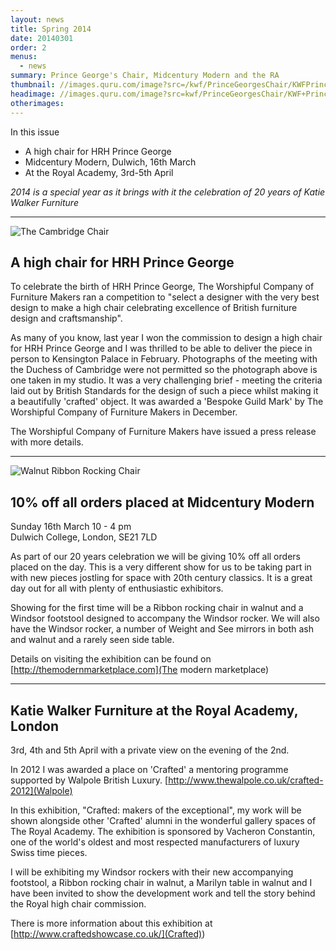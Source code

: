 ```yaml
---
layout: news
title: Spring 2014
date: 20140301
order: 2
menus: 
  - news
summary: Prince George's Chair, Midcentury Modern and the RA
thumbnail: //images.quru.com/image?src=/kwf/PrinceGeorgesChair/KWFPrinceGeorgesChairFront34.jpg&right=0.88125&left=0.13125&top=0.13074&bottom=0.9788&height=175
headimage: //images.quru.com/image?src=kwf/PrinceGeorgesChair/KWF+Prince+Georges+Chair+Katie+Crouching+with+JJ.jpg
otherimages:
---
```

In this issue

* A high chair for HRH Prince George
* Midcentury Modern, Dulwich, 16th March
* At the Royal Academy, 3rd-5th April

	
*2014 is a special year as it brings with it the celebration of 20 years of Katie Walker Furniture*
	
* * * * * 


![The Cambridge Chair](//images.quru.com/image?src=kwf/PrinceGeorgesChair/KWF+Prince+Georges+Chair+Katie+Crouching+with+JJ.jpg&width=740)

## A high chair for HRH Prince George
To celebrate the birth of HRH Prince George, The Worshipful Company of Furniture Makers ran a competition to "select a designer with the very best design to make a high chair celebrating excellence of British furniture design and craftsmanship".
 
As many of you know, last year I won the commission to design a high chair for HRH Prince George and I was thrilled to be able to deliver the piece in person to Kensington Palace in February. Photographs of the meeting with the Duchess of Cambridge were not permitted so the photograph above is one taken in my studio. It was a very challenging brief - meeting the criteria laid out by British Standards for the design of such a piece whilst making it a beautifully 'crafted' object. It was awarded a 'Bespoke Guild Mark' by The Worshipful Company of Furniture Makers in December.
 
The Worshipful Company of Furniture Makers have issued a press release with more details.

* * * * *

![Walnut Ribbon Rocking Chair](//images.quru.com/image?src=/kwf/KWFRibbonRocker/KWF%20Walnut%20Ribbon%20front%2034.jpeg&width=740&left=0.156&top=0.08125&right=0.839&bottom=0.965&format=jpg&strip=1)

## 10% off all orders placed at Midcentury Modern #
Sunday 16th March 10 - 4 pm<br/>
Dulwich College, London, SE21 7LD 
 
As part of our 20 years celebration we will be giving 10% off all orders placed on the day. This is a very different show for us to be taking part in with new pieces jostling for space with 20th century classics. It is a great day out for all with plenty of enthusiastic exhibitors.
 
Showing for the first time will be a Ribbon rocking chair in walnut and a Windsor footstool designed to accompany the Windsor rocker. We will also have the Windsor rocker, a number of Weight and See mirrors in both ash and walnut and a rarely seen side table.
 
Details on visiting the exhibition can be found on [http://themodernmarketplace.com](The modern marketplace)

* * * * *

## Katie Walker Furniture at the Royal Academy, London
3rd, 4th and 5th April with a private view on the evening of the 2nd.
 
In 2012 I was awarded a place on 'Crafted' a mentoring programme supported by Walpole British Luxury. [http://www.thewalpole.co.uk/crafted-2012](Walpole)

In this exhibition, "Crafted: makers of the exceptional", my work will be shown alongside other 'Crafted' alumni in the wonderful gallery spaces of The Royal Academy. The exhibition is sponsored by Vacheron Constantin, one of the world's oldest and most respected manufacturers of luxury Swiss time pieces.

I will be exhibiting my Windsor rockers with their new accompanying footstool, a Ribbon rocking chair in walnut, a Marilyn table in walnut and I have been invited to show the development work and tell the story behind the Royal high chair commission.
 
There is more information about this exhibition at [http://www.craftedshowcase.co.uk/](Crafted))
